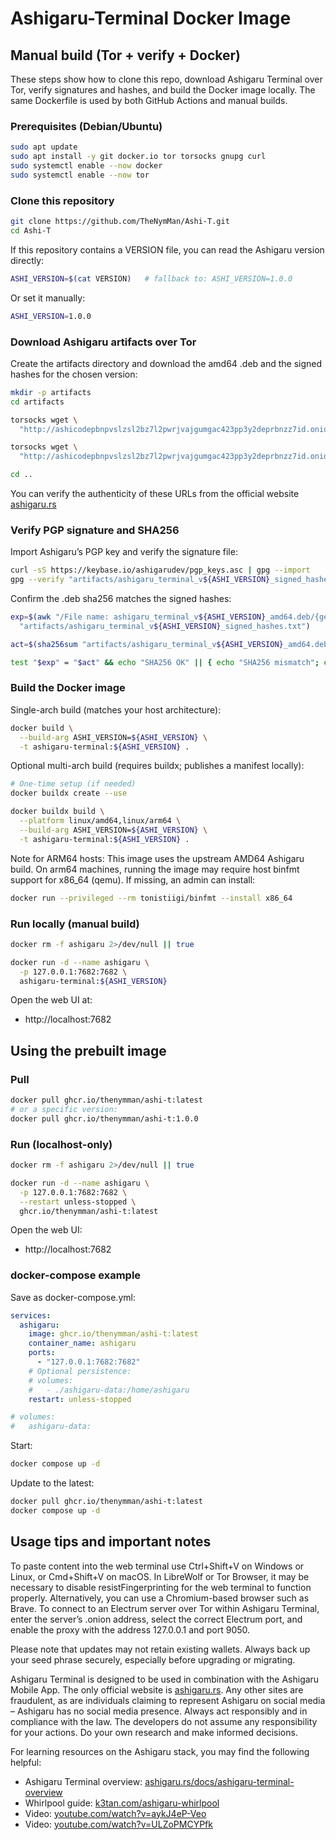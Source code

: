 # Ashigaru-Terminal Docker Image

## Manual build (Tor + verify + Docker)

These steps show how to clone this repo, download Ashigaru Terminal over Tor, verify signatures and hashes, and build the Docker image locally. The same Dockerfile is used by both GitHub Actions and manual builds.

### Prerequisites (Debian/Ubuntu)
```bash
sudo apt update
sudo apt install -y git docker.io tor torsocks gnupg curl
sudo systemctl enable --now docker
sudo systemctl enable --now tor
```

### Clone this repository
```bash
git clone https://github.com/TheNymMan/Ashi-T.git
cd Ashi-T
```

If this repository contains a VERSION file, you can read the Ashigaru version directly:
```bash
ASHI_VERSION=$(cat VERSION)   # fallback to: ASHI_VERSION=1.0.0
```

Or set it manually:
```bash
ASHI_VERSION=1.0.0
```

### Download Ashigaru artifacts over Tor
Create the artifacts directory and download the amd64 .deb and the signed hashes for the chosen version:
```bash
mkdir -p artifacts
cd artifacts

torsocks wget \
  "http://ashicodepbnpvslzsl2bz7l2pwrjvajgumgac423pp3y2deprbnzz7id.onion/Ashigaru/Ashigaru-Terminal/releases/download/v${ASHI_VERSION}/ashigaru_terminal_v${ASHI_VERSION}_amd64.deb"

torsocks wget \
  "http://ashicodepbnpvslzsl2bz7l2pwrjvajgumgac423pp3y2deprbnzz7id.onion/Ashigaru/Ashigaru-Terminal/releases/download/v${ASHI_VERSION}/ashigaru_terminal_v${ASHI_VERSION}_signed_hashes.txt"

cd ..
```
You can verify the authenticity of these URLs from the official website [ashigaru.rs](https://ashigaru.rs)

### Verify PGP signature and SHA256
Import Ashigaru’s PGP key and verify the signature file:
```bash
curl -sS https://keybase.io/ashigarudev/pgp_keys.asc | gpg --import
gpg --verify "artifacts/ashigaru_terminal_v${ASHI_VERSION}_signed_hashes.txt"
```

Confirm the .deb sha256 matches the signed hashes:
```bash
exp=$(awk "/File name: ashigaru_terminal_v${ASHI_VERSION}_amd64.deb/{getline; print \$NF; exit}" \
  "artifacts/ashigaru_terminal_v${ASHI_VERSION}_signed_hashes.txt")

act=$(sha256sum "artifacts/ashigaru_terminal_v${ASHI_VERSION}_amd64.deb" | awk '{print $1}')

test "$exp" = "$act" && echo "SHA256 OK" || { echo "SHA256 mismatch"; exit 1; }
```

### Build the Docker image
Single-arch build (matches your host architecture):
```bash
docker build \
  --build-arg ASHI_VERSION=${ASHI_VERSION} \
  -t ashigaru-terminal:${ASHI_VERSION} .
```

Optional multi-arch build (requires buildx; publishes a manifest locally):
```bash
# One-time setup (if needed)
docker buildx create --use

docker buildx build \
  --platform linux/amd64,linux/arm64 \
  --build-arg ASHI_VERSION=${ASHI_VERSION} \
  -t ashigaru-terminal:${ASHI_VERSION} .
```

Note for ARM64 hosts: This image uses the upstream AMD64 Ashigaru build. On arm64 machines, running the image may require host binfmt support for x86_64 (qemu). If missing, an admin can install:
```bash
docker run --privileged --rm tonistiigi/binfmt --install x86_64
```

### Run locally (manual build)
```bash
docker rm -f ashigaru 2>/dev/null || true

docker run -d --name ashigaru \
  -p 127.0.0.1:7682:7682 \
  ashigaru-terminal:${ASHI_VERSION}
```

Open the web UI at:
- http://localhost:7682

## Using the prebuilt image

### Pull
```bash
docker pull ghcr.io/thenymman/ashi-t:latest
# or a specific version:
docker pull ghcr.io/thenymman/ashi-t:1.0.0
```

### Run (localhost-only)
```bash
docker rm -f ashigaru 2>/dev/null || true

docker run -d --name ashigaru \
  -p 127.0.0.1:7682:7682 \
  --restart unless-stopped \
  ghcr.io/thenymman/ashi-t:latest
```

Open the web UI:
- http://localhost:7682

### docker-compose example
Save as docker-compose.yml:
```yaml
services:
  ashigaru:
    image: ghcr.io/thenymman/ashi-t:latest
    container_name: ashigaru
    ports:
      - "127.0.0.1:7682:7682"
    # Optional persistence:
    # volumes:
    #   - ./ashigaru-data:/home/ashigaru
    restart: unless-stopped

# volumes:
#   ashigaru-data:
```

Start:
```bash
docker compose up -d
```

Update to the latest:
```bash
docker pull ghcr.io/thenymman/ashi-t:latest
docker compose up -d
```

## Usage tips and important notes

To paste content into the web terminal use Ctrl+Shift+V on Windows or Linux, or Cmd+Shift+V on macOS. In LibreWolf or Tor Browser, it may be necessary to disable resistFingerprinting for the web terminal to function properly. Alternatively, you can use a Chromium-based browser such as Brave. To connect to an Electrum server over Tor within Ashigaru Terminal, enter the server’s .onion address, select the correct Electrum port, and enable the proxy with the address 127.0.0.1 and port 9050.

Please note that updates may not retain existing wallets. Always back up your seed phrase securely, especially before upgrading or migrating.

Ashigaru Terminal is designed to be used in combination with the Ashigaru Mobile App. The only official website is [ashigaru.rs](https://ashigaru.rs). Any other sites are fraudulent, as are individuals claiming to represent Ashigaru on social media – Ashigaru has no social media presence. Always act responsibly and in compliance with the law. The developers do not assume any responsibility for your actions. Do your own research and make informed decisions.

For learning resources on the Ashigaru stack, you may find the following helpful:
- Ashigaru Terminal overview: [ashigaru.rs/docs/ashigaru-terminal-overview](https://ashigaru.rs/docs/ashigaru-terminal-overview)
- Whirlpool guide: [k3tan.com/ashigaru-whirlpool](https://k3tan.com/ashigaru-whirlpool)
- Video: [youtube.com/watch?v=aykJ4eP-Veo](https://www.youtube.com/watch?v=aykJ4eP-Veo)
- Video: [youtube.com/watch?v=ULZoPMCYPfk](https://www.youtube.com/watch?v=ULZoPMCYPfk)
